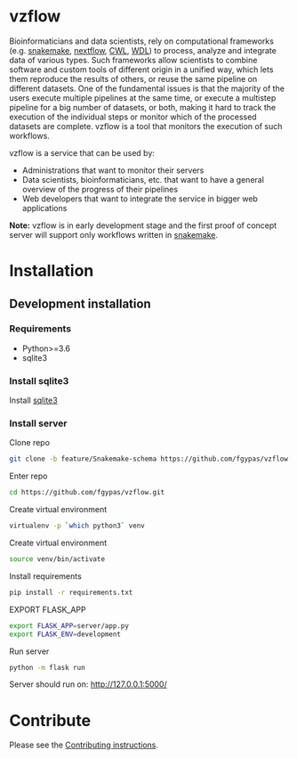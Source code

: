 # vzflow

Bioinformaticians and data scientists, rely on computational frameworks (e.g. [snakemake](https://snakemake.readthedocs.io/en/stable/), [nextflow](https://www.nextflow.io/), [CWL](https://www.commonwl.org/), [WDL](https://software.broadinstitute.org/wdl/)) to process, analyze and integrate data of various types. Such frameworks allow scientists to combine software and custom tools of different origin in a unified way, which lets them reproduce the results of others, or reuse the same pipeline on different datasets. One of the fundamental issues is that the majority of the users execute multiple pipelines at the same time, or execute a multistep pipeline for a big number of datasets, or both, making it hard to track the execution of the individual steps or monitor which of the processed datasets are complete. vzflow is a tool that monitors the execution of such workflows.

vzflow is a service that can be used by:
- Administrations that want to monitor their servers
- Data scientists, bioinformaticians, etc. that want to have a general overview of the progress of their pipelines
- Web developers that want to integrate the service in bigger web applications

**Note:** vzflow is in early development stage and the first proof of concept server will support only workflows written in [snakemake](https://snakemake.readthedocs.io/en/stable/).

# Installation

## Development installation

### Requirements

- Python>=3.6
- sqlite3

### Install sqlite3

Install [sqlite3](https://www.sqlite.org/download.html)

### Install server

Clone repo
```bash
git clone -b feature/Snakemake-schema https://github.com/fgypas/vzflow.git
```

Enter repo
```bash
cd https://github.com/fgypas/vzflow.git
```

Create virtual environment
```bash
virtualenv -p `which python3` venv
```

Create virtual environment
```bash
source venv/bin/activate
```

Install requirements
```bash
pip install -r requirements.txt
```

EXPORT FLASK_APP
```bash
export FLASK_APP=server/app.py
export FLASK_ENV=development
```

Run server
```bash
python -m flask run
```

Server should run on: http://127.0.0.1:5000/

# Contribute

Please see the [Contributing instructions](CONTRIBUTING.md).
